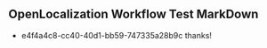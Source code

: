 ## OpenLocalization Workflow Test MarkDown
* e4f4a4c8-cc40-40d1-bb59-747335a28b9c thanks!

<!--HONumber=Aug16_HO4-->


